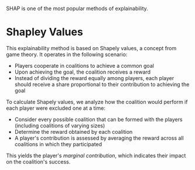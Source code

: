 SHAP is one of the most popular methods of explainability. 

# Shapley Values

This explainability method is based on Shapely values, a concept from game theory. It operates in the following scenario:

- Players cooperate in coalitions to achieve a common goal
- Upon achieving the goal, the coalition receives a reward
- Instead of dividing the reward equally among players, each player should receive a share proportional to their contribution to achieving the goal

To calculate Shapely values, we analyze how the coalition would perform if each player were excluded one at a time:

- Consider every possible coalition that can be formed with the players (including coalitions of varying sizes)
- Determine the reward  obtained by each coalition
- A player's contribution is assessed by averaging the reward across all coalitions in which they participated

This yields the player's *marginal contribution*, which indicates their impact on the coalition's success.

